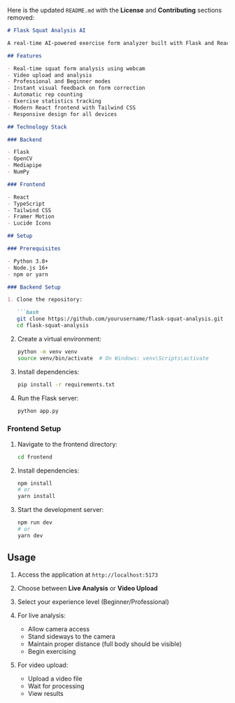 Here is the updated `README.md` with the **License** and **Contributing** sections removed:

````markdown
# Flask Squat Analysis AI

A real-time AI-powered exercise form analyzer built with Flask and React. This application uses computer vision to analyze squat form and provide instant feedback to help users improve their technique.

## Features

- Real-time squat form analysis using webcam  
- Video upload and analysis  
- Professional and Beginner modes  
- Instant visual feedback on form correction  
- Automatic rep counting  
- Exercise statistics tracking  
- Modern React frontend with Tailwind CSS  
- Responsive design for all devices  

## Technology Stack

### Backend

- Flask  
- OpenCV  
- Mediapipe  
- NumPy  

### Frontend

- React  
- TypeScript  
- Tailwind CSS  
- Framer Motion  
- Lucide Icons  

## Setup

### Prerequisites

- Python 3.8+  
- Node.js 16+  
- npm or yarn  

### Backend Setup

1. Clone the repository:

   ```bash
   git clone https://github.com/yourusername/flask-squat-analysis.git
   cd flask-squat-analysis
````

2. Create a virtual environment:

   ```bash
   python -m venv venv
   source venv/bin/activate  # On Windows: venv\Scripts\activate
   ```

3. Install dependencies:

   ```bash
   pip install -r requirements.txt
   ```

4. Run the Flask server:

   ```bash
   python app.py
   ```

### Frontend Setup

1. Navigate to the frontend directory:

   ```bash
   cd frontend
   ```

2. Install dependencies:

   ```bash
   npm install
   # or
   yarn install
   ```

3. Start the development server:

   ```bash
   npm run dev
   # or
   yarn dev
   ```

## Usage

1. Access the application at `http://localhost:5173`
2. Choose between **Live Analysis** or **Video Upload**
3. Select your experience level (Beginner/Professional)
4. For live analysis:

   * Allow camera access
   * Stand sideways to the camera
   * Maintain proper distance (full body should be visible)
   * Begin exercising
5. For video upload:

   * Upload a video file
   * Wait for processing
   * View results

```

